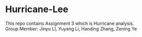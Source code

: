 # Hurricane-Lee
  This repo contains Assignment 3 which is Hurricane analysis.  
  Group Member: Jinyu LI, Yuyang Li, Handing Zhang, Zening Ye
